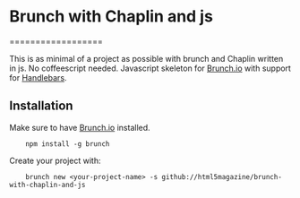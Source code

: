 # Brunch with Chaplin and js
==================

This is as minimal of a project as possible with brunch and Chaplin written in js.
No coffeescript needed.
Javascript skeleton for [Brunch.io](http://brunch.io) with support for [Handlebars](http://handlebarsjs.com/).

## Installation

Make sure to have [Brunch.io](http://brunch.io) installed.

		npm install -g brunch

Create your project with:

		brunch new <your-project-name> -s github://html5magazine/brunch-with-chaplin-and-js

